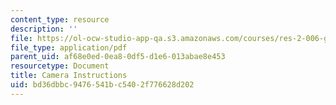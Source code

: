 ```yaml
---
content_type: resource
description: ''
file: https://ol-ocw-studio-app-qa.s3.amazonaws.com/courses/res-2-006-girls-who-build-cameras-summer-2016/bd36dbbc9476541bc5402f776628d202_MITRES_2_006SUM16_Camera.pdf
file_type: application/pdf
parent_uid: af68e0ed-0ea8-0df5-d1e6-013abae8e453
resourcetype: Document
title: Camera Instructions
uid: bd36dbbc-9476-541b-c540-2f776628d202
---
```

